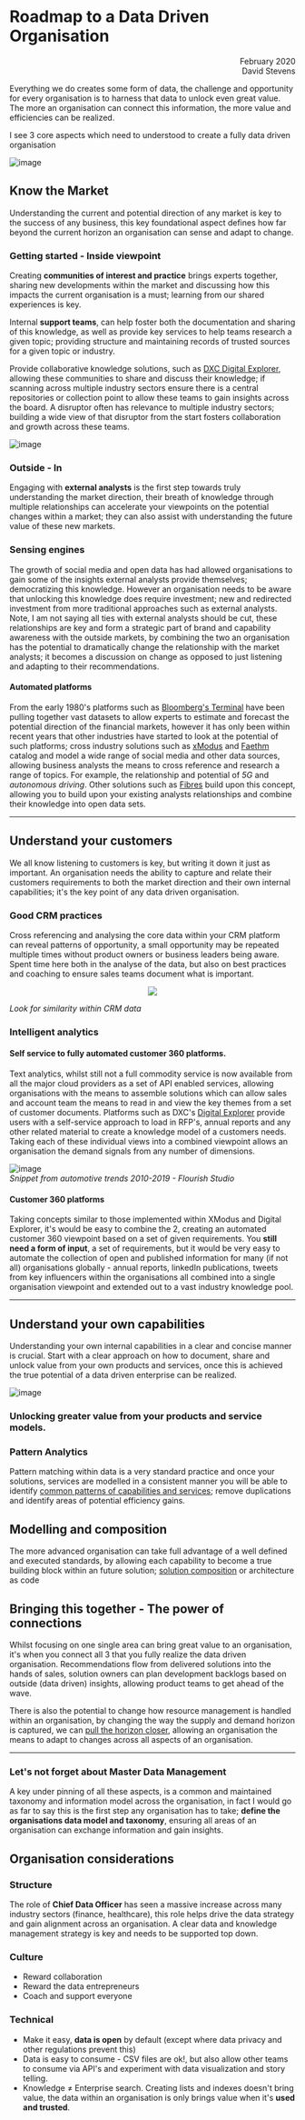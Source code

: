 # Roadmap to a Data Driven Organisation

<div align="right">February 2020</div>
<div align="right">David Stevens</div>

Everything we do creates some form of data, the challenge and opportunity for every organisation is to harness that data to unlock even great value.  The more an organisation can connect this information, the more value and efficiencies  can be realized.

I see 3 core aspects which need to understood to create a fully data driven organisation

![image](images/aspects.png)<br>


## Know the Market

Understanding the current and potential direction of any market is key to the success of any business, this key foundational aspect defines how far beyond the current horizon an organisation can sense and adapt to change.

### Getting started - Inside viewpoint

Creating **communities of interest and practice** brings experts together, sharing new developments within the market and discussing how this impacts the current organisation is a must; learning from our shared experiences is key.

Internal **support teams**, can help foster both the documentation and sharing of this knowledge, as well as provide key services to help teams research a given topic; providing structure and maintaining records of trusted sources for a given topic or industry.

Provide collaborative knowledge solutions, such as [DXC Digital Explorer](https://digitalexplorer.dxc.com), allowing these communities to share and discuss their knowledge; if scanning across multiple industry sectors ensure there is a central repositories or collection point to allow these teams to gain insights across the board.   A disruptor often has relevance to multiple industry sectors; building a wide view of that disruptor from the start fosters collaboration and growth across these teams.

![image](images/communityModel.png)<br>

### Outside - In

Engaging with **external analysts** is the first step towards truly understanding the market direction, their breath of knowledge through multiple relationships can accelerate your viewpoints on the potential changes within a market; they can also assist with understanding the future value of these new markets.

### Sensing engines
The growth of social media and open data has had allowed organisations to gain some of the insights external analysts provide themselves; democratizing this knowledge.   However an organisation needs to be aware that unlocking this knowledge does require investment; new and redirected investment from more traditional approaches such as external analysts.  Note, I am not saying all ties with external analysts should be cut, these relationships are key and  form a strategic part of brand and capability awareness with the outside markets, by combining the two an organisation has the potential to dramatically change the relationship with the market analysts; it becomes a discussion on change as opposed to just listening and adapting to their recommendations.

#### Automated platforms
From the early 1980's platforms such as [Bloomberg's Terminal](https://en.wikipedia.org/wiki/Bloomberg_Terminal) have been pulling together vast datasets to allow experts to estimate and forecast the potential direction of the financial markets, however it has only been within recent years that other industries have started to look at the potential of such platforms; cross industry solutions such as [xModus](https://xmotus.io/) and [Faethm](https://faethm.ai/) catalog and model a wide range of social media and other data sources, allowing business analysts the means to cross reference and research a range of topics.   For example, the relationship and potential of *5G* and *autonomous driving*.  Other solutions such as [Fibres](https://www.fibresonline.com/) build upon this concept, allowing you to build upon your existing analysts relationships and combine their knowledge into open data sets.  

---

## Understand your customers

We all know listening to customers is key, but writing it down it just as important. An organisation needs the ability to capture and relate their customers requirements to both the market direction and their own internal capabilities; it's the key point of any data driven organisation.

### Good CRM practices
Cross referencing and analysing the core data within your CRM platform can reveal patterns of opportunity, a small opportunity may be repeated multiple times without product owners or business leaders being aware.   Spent time here both in the analyse of the data, but also on best practices and coaching to ensure sales teams document what is important.

<p align="center">
  <img src=images/similarity.png" />
</p>

*Look for similarity within CRM data*

### Intelligent analytics
#### Self service to fully automated customer 360 platforms.
Text analytics, whilst still not a full commodity service is now available from all the major cloud providers as a set of API enabled services, allowing organisations with the means to assemble solutions which can allow sales and account team the means to read in and view the key themes from a set of customer documents.    Platforms such as DXC's [Digital Explorer](https://digitalexplorer.dxc.com) provide users with a self-service approach to load in RFP's, annual reports and any other related material to create a knowledge model of a customers needs.    Taking each of these individual views into a combined viewpoint allows an organisation the demand signals from any number of dimensions.<br>

![image](images/customerInsights.png)<br>
*Snippet from automotive trends 2010-2019 - Flourish Studio*


#### Customer 360 platforms
Taking concepts similar to those implemented within XModus and Digital Explorer, it's would be easy to combine the 2, creating an automated customer 360 viewpoint based on a set of given requirements.  You **still need a form of input**, a set of requirements, but it would be very easy to automate the collection of open and published information for many (if not all) organisations globally - annual reports, linkedIn publications, tweets from key influencers within the organisations all combined into a single organisation viewpoint and extended out to a vast industry knowledge pool.

---

## Understand your own capabilities
Understanding your own internal capabilities in a clear and concise manner is crucial.  Start with a clear approach on how to document, share and unlock value from your own products and services, once this is achieved the true potential of a data driven enterprise can be realized.

![image](images/capabilityModel.png)<br>

### Unlocking greater value from your products and service models.

### Pattern Analytics
Pattern matching within data is a very standard practice and once your solutions, services are modelled in a consistent manner you will be able to identify [common patterns of capabilities and services](../Patterns/readme.md); remove duplications and identify areas of potential efficiency gains.

## Modelling and composition
The more advanced organisation can take full advantage of a well defined and executed standards, by allowing each capability to become a true building block within an future solution; [solution composition](../Composition/readme.md) or architecture as code 


## Bringing this together - The power of connections

Whilst focusing on one single area can bring great value to an organisation, it's when you connect all 3 that you fully realize the data driven organisation.   Recommendations flow from delivered solutions into the hands of sales, solution owners can plan development backlogs based on outside (data driven) insights, allowing product teams to get ahead of the wave.

There is also the potential to change how resource management is handled within an organisation, by changing the way the supply and demand horizon is captured, we can [pull the horizon closer](../Horizons/readme.md), allowing an organisation the means to adapt to changes across all aspects of an organisation.

--- 

### Let's not forget about Master Data Management

A key under pinning of all these aspects, is a common and maintained taxonomy and information model across the organisation, in fact I would go as far to say this is the first step any organisation has to take; **define the organisations data model and taxonomy**, ensuring all areas of an organisation can exchange information and gain insights.


## Organisation considerations

### Structure
The role of **Chief Data Officer** has seen a massive increase across many industry sectors (finance, healthcare), this role helps drive the data strategy and gain alignment across an organisation. A clear data and knowledge management strategy is key and needs to be supported top down.


### Culture

- Reward collaboration
- Reward the data entrepreneurs 
- Coach and support everyone

### Technical

- Make it easy, **data is open** by default (except where data privacy and other regulations prevent this)
- Data is easy to consume - CSV files are ok!, but also allow other teams to consume via API's and experiment with data visualization and story telling.
- Knowledge ≠ Enterprise search.  Creating lists and indexes doesn't bring value, the data within an organisation is only brings value when it's **used and trusted**.